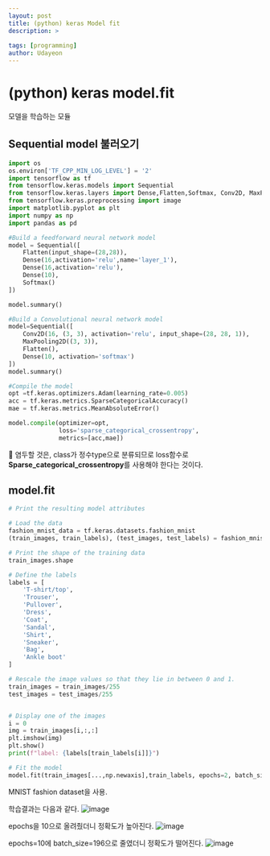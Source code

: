 ```yaml
---
layout: post
title: (python) keras Model fit
description: >
  
tags: [programming]
author: Udayeon
---
```


# (python) keras model.fit
모델을 학습하는 모듈
## Sequential model 불러오기
```py
import os
os.environ['TF_CPP_MIN_LOG_LEVEL'] = '2'
import tensorflow as tf
from tensorflow.keras.models import Sequential
from tensorflow.keras.layers import Dense,Flatten,Softmax, Conv2D, MaxPooling2D
from tensorflow.keras.preprocessing import image
import matplotlib.pyplot as plt
import numpy as np
import pandas as pd

#Build a feedforward neural network model
model = Sequential([
    Flatten(input_shape=(28,28)),
    Dense(16,activation='relu',name='layer_1'),
    Dense(16,activation='relu'),
    Dense(10),
    Softmax()
])

model.summary()

#Build a Convolutional neural network model
model=Sequential([
    Conv2D(16, (3, 3), activation='relu', input_shape=(28, 28, 1)),
    MaxPooling2D((3, 3)),
    Flatten(),
    Dense(10, activation='softmax')
])
model.summary()

#Compile the model
opt =tf.keras.optimizers.Adam(learning_rate=0.005)
acc = tf.keras.metrics.SparseCategoricalAccuracy()
mae = tf.keras.metrics.MeanAbsoluteError()

model.compile(optimizer=opt,
              loss='sparse_categorical_crossentropy',
              metrics=[acc,mae])
```

📌 염두할 것은, class가 정수type으로 분류되므로 loss함수로 **Sparse_categorical_crossentropy**를 사용해야 한다는 것이다.

## model.fit
```py
# Print the resulting model attributes

# Load the data
fashion_mnist_data = tf.keras.datasets.fashion_mnist
(train_images, train_labels), (test_images, test_labels) = fashion_mnist_data.load_data()

# Print the shape of the training data
train_images.shape

# Define the labels
labels = [
    'T-shirt/top',
    'Trouser',
    'Pullover',
    'Dress',
    'Coat',
    'Sandal',
    'Shirt',
    'Sneaker',
    'Bag',
    'Ankle boot'
]

# Rescale the image values so that they lie in between 0 and 1.
train_images = train_images/255
test_images = test_images/255


# Display one of the images
i = 0
img = train_images[i,:,:]
plt.imshow(img)
plt.show()
print(f"label: {labels[train_labels[i]]}")

# Fit the model
model.fit(train_images[...,np.newaxis],train_labels, epochs=2, batch_size=256)
```
MNIST fashion dataset을 사용.
   
학습결과는 다음과 같다.
![image](https://user-images.githubusercontent.com/69246778/142577184-0953767c-191c-47b3-aa63-ed104360ac4e.png)
   
epochs을 10으로 올려줬더니 정확도가 높아진다.
![image](https://user-images.githubusercontent.com/69246778/142578755-e3c3881e-45c2-413b-a130-7b473da02d1a.png)

epochs=10에 batch_size=196으로 줄였더니 정확도가 떨어진다.
![image](https://user-images.githubusercontent.com/69246778/142579041-d4f30a4c-6220-4074-af6d-385282329526.png)
